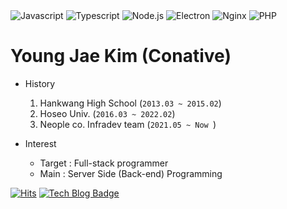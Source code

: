 <span>
  <img alt="Javascript" src ="https://img.shields.io/badge/Javascript-F7DF1E.svg?&style=for-the-badge&logo=Javascript&logoColor=white"/>  
</span>
<span>
  <img alt="Typescript" src ="https://img.shields.io/badge/Typescript-3178C6.svg?&style=for-the-badge&logo=Typescript&logoColor=white"/>
</span>
<span>
  <img alt="Node.js" src ="https://img.shields.io/badge/Node.js-339933.svg?&style=for-the-badge&logo=Node.js&logoColor=white"/>
</span>
<span>
  <img alt="Electron" src ="https://img.shields.io/badge/Electron-47848F.svg?&style=for-the-badge&logo=Electron&logoColor=white"/>
</span>

<span>
  <img alt="Nginx" src ="https://img.shields.io/badge/Nginx-009639.svg?&style=for-the-badge&logo=Nginx&logoColor=white"/>
</span>

<span>
  <img alt="PHP" src ="https://img.shields.io/badge/PHP-777BB4.svg?&style=for-the-badge&logo=PHP&logoColor=white"/>
</span>

# Young Jae Kim (Conative)

- History
  1. Hankwang High School (`2013.03 ~ 2015.02`)
  1. Hoseo Univ. (`2016.03 ~ 2022.02`)
  1. Neople co. Infradev team (`2021.05 ~ Now `)

- Interest
  - Target : Full-stack programmer<br>
  - Main : Server Side (Back-end) Programming

[![Hits](https://hits.seeyoufarm.com/api/count/incr/badge.svg?url=https%3A%2F%2Fgithub.com%2F%2520Positive-Conative%2Fhit-counter)](https://hits.seeyoufarm.com)
[![Tech Blog Badge](http://img.shields.io/badge/-Tech%20blog-black?style=flat-square&logo=github&link=https://conative.tistory.com/)](https://conative.tistory.com/)


<!--
## Todo next
<table>
  <tr>
    <th><b>Front-end</b></th>
    <th><b>Back-end</b></th>
    <th><b>Database</b></th>
    <th><b>Network</b></th>
    <th><b>ETC.</b></th>
  </tr>
  <tr>
    <th>
      Angular <br>
      <del>React</del>, Native <br>
      <del>Express</del>
    </th>
    <th>
      Python <br>
      <del>Java</del> <br>
      <del>PHP</del> <br>
      <del>Node.js(JS, TS)</del>
    </th>
    <th>
      <del>RDBMS - MySQL</del> <br>
      <del>RDBMS - MariaDB</del> <br>
      RDBMS - MS-SQL <br>
      <del>NoSQL - MongoDB</del> <br>
    </th>
    <th>
      <del>HTTP, TCP/IP, DNS</del> <br>
      <del>How to Socket work</del> <br>
      <del>Rest API (HTTP)</del> <br>
      <del>HTTPS Setting</del>
    </th>
    <th>
      Cashing(Redis, Memcashed) <br>
      Authentication(Security) <br>
      Distrubuted system(Cap theorem, Base principle) <br>
    </th>
  </tr>
</table>
-->




<!--
**Positive-Conative/Positive-conative** is a ✨ _special_ ✨ repository because its `README.md` (this file) appears on your GitHub profile.

Here are some ideas to get you started:

- 🔭 I’m currently working on ...
- 🌱 I’m currently learning ...
- 👯 I’m looking to collaborate on ...
- 🤔 I’m looking for help with ...
- 💬 Ask me about ...
- 📫 How to reach me: ...
- 😄 Pronouns: ...
- ⚡ Fun fact: ...
-->
